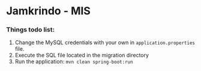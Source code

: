 # Jamkrindo - MIS
### Things todo list:
1. Change the MySQL credentials with your own in `application.properties` file.
2. Execute the SQL file located in the migration directory
3. Run the application: `mvn clean spring-boot:run`
